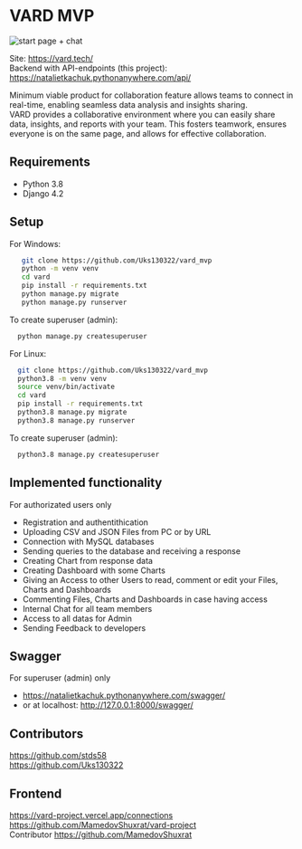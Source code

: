 VARD MVP
============
![start page + chat](https://github.com/Uks130322/vard_mvp/assets/101522861/04f81d59-4a76-4488-adce-157c28d1d962)

Site: https://vard.tech/  
Backend with API-endpoints (this project): https://natalietkachuk.pythonanywhere.com/api/  

Minimum viable product for collaboration feature allows teams to connect in real-time, enabling seamless data analysis and insights sharing.  
VARD provides a collaborative environment where you can easily share data, insights, and reports with your team. This fosters teamwork, ensures everyone is on the same page, and allows for effective collaboration.  
  


Requirements
---------------

- Python 3.8
- Django 4.2  

Setup
-------------

For Windows:
 ```bash
    git clone https://github.com/Uks130322/vard_mvp
    python -m venv venv
    cd vard
    pip install -r requirements.txt
    python manage.py migrate
    python manage.py runserver
```

To create superuser (admin):
```bash
  python manage.py createsuperuser
```

For Linux:
```bash
  git clone https://github.com/Uks130322/vard_mvp
  python3.8 -m venv venv
  source venv/bin/activate
  cd vard
  pip install -r requirements.txt
  python3.8 manage.py migrate
  python3.8 manage.py runserver
```

To create superuser (admin):
```bash
  python3.8 manage.py createsuperuser
```
  
Implemented functionality
--------------
For authorizated users only  

  - Registration and authentithication
  - Uploading CSV and JSON Files from PC or by URL
  - Connection with MySQL databases
  - Sending queries to the database and receiving a response
  - Creating Chart from response data
  - Creating Dashboard with some Charts
  - Giving an Access to other Users to read, comment or edit your Files, Charts and Dashboards
  - Commenting Files, Charts and Dashboards in case having access
  - Internal Chat for all team members
  - Access to all datas for Admin
  - Sending Feedback to developers

Swagger
---------------
For superuser (admin) only  
  
   - https://natalietkachuk.pythonanywhere.com/swagger/  
   - or at localhost: http://127.0.0.1:8000/swagger/

Contributors
-----------
https://github.com/stds58  
https://github.com/Uks130322

Frontend
-----------
https://vard-project.vercel.app/connections  
https://github.com/MamedovShuxrat/vard-project  
Contributor https://github.com/MamedovShuxrat
